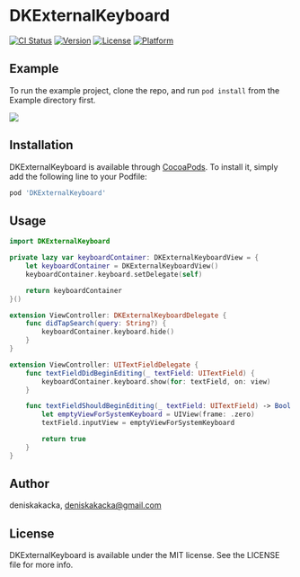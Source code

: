# DKExternalKeyboard

[![CI Status](https://img.shields.io/travis/deniskakacka/DKExternalKeyboard.svg?style=flat)](https://travis-ci.org/deniskakacka/DKExternalKeyboard)
[![Version](https://img.shields.io/cocoapods/v/DKExternalKeyboard.svg?style=flat)](https://cocoapods.org/pods/DKExternalKeyboard)
[![License](https://img.shields.io/cocoapods/l/DKExternalKeyboard.svg?style=flat)](https://cocoapods.org/pods/DKExternalKeyboard)
[![Platform](https://img.shields.io/cocoapods/p/DKExternalKeyboard.svg?style=flat)](https://cocoapods.org/pods/DKExternalKeyboard)

## Example

To run the example project, clone the repo, and run `pod install` from the Example directory first.

![](video1.png)

## Installation

DKExternalKeyboard is available through [CocoaPods](https://cocoapods.org). To install
it, simply add the following line to your Podfile:

```ruby
pod 'DKExternalKeyboard'
```

## Usage

```swift
import DKExternalKeyboard
```

```swift
private lazy var keyboardContainer: DKExternalKeyboardView = {
    let keyboardContainer = DKExternalKeyboardView()
    keyboardContainer.keyboard.setDelegate(self)

    return keyboardContainer
}()
```

```swift
extension ViewController: DKExternalKeyboardDelegate {
    func didTapSearch(query: String?) {
        keyboardContainer.keyboard.hide()
    }
}
```

```swift
extension ViewController: UITextFieldDelegate {
    func textFieldDidBeginEditing(_ textField: UITextField) {
        keyboardContainer.keyboard.show(for: textField, on: view)
    }

    func textFieldShouldBeginEditing(_ textField: UITextField) -> Bool {
        let emptyViewForSystemKeyboard = UIView(frame: .zero)
        textField.inputView = emptyViewForSystemKeyboard

        return true
    }
}
```


## Author

deniskakacka, deniskakacka@gmail.com

## License

DKExternalKeyboard is available under the MIT license. See the LICENSE file for more info.
